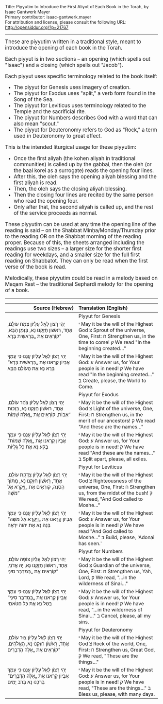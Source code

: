 <html>
<head></head>
<body>
Title: Piyyutim to Introduce the First Aliyot of Each Book in the Torah, by Isaac Gantwerk Mayer<br />
Primary contributor: isaac-gantwerk.mayer<br />
For attribution and license, please consult the following URL: <a href="http://opensiddur.org/?p=21767">http://opensiddur.org/?p=21767</a>
<p />
<hr />

<div class="english" style="font-size: 1.2em;"> 
These are piyyutim written in a traditional style, meant to introduce the opening of each book in the Torah.

Each piyyut is in two sections – an opening (which spells out "Isaac") and a closing (which spells out "Jacob").

Each piyyut uses specific terminology related to the book itself:
<ul>
<li>The piyyut for Genesis uses imagery of creation.</li>
<li>The piyyut for Exodus uses "split," a verb form found in the Song of the Sea.</li>
<li>The piyyut for Leviticus uses terminology related to the Temple and the sacrificial rite.</li>
<li>The piyyut for Numbers describes God with a word that can also mean "scout."</li>
<li>The piyyut for Deuteronomy refers to God as "Rock," a term used in Deuteronomy to great effect.</li>
</ul>

This is the intended liturgical usage for these piyyutim:
<ul>
<li>Once the first aliyah (the kohen aliyah in traditional communities) is called up by the gabbai, then the oleh (or the baal korei as a surrogate) reads the opening four lines.</li>
<li>After this, the oleh says the opening aliyah blessing and the first aliyah is read.</li>
<li>Then, the oleh says the closing aliyah blessing.</li>
<li>Then the closing four lines are recited by the same person who read the opening four.</li>
<li>Only after that, the second aliyah is called up, and the rest of the service proceeds as normal.</li>
</ul>

These piyyutim can be used at any time the opening line of the reading is said – on the Shabbat Minḥa/Monday/Thursday prior to the reading OR on the Shabbat morning of the reading proper. Because of this, the sheets arranged including the readings use two sizes – a larger size for the shorter first reading for weekdays, and a smaller size for the full first reading on Shabbatot. They can only be read when the first verse of the book is read.

Melodically, these piyyutim could be read in a melody based on Maqam Rast – the traditional Sephardi melody for the opening of a book.
</div>

<hr />

<table style="margin-left: auto;margin-right: auto;" class="draggable">
<thead><tr><th id="x" style="text-align: right;">Source (Hebrew)</th><th style="text-align: left;">Translation (English)</th></tr></thead>
<tbody>
<tr><td style="vertical-align:top;" width="46%">
<div class="liturgy"><span lang="he">

</span></div></td>
 
<td style="vertical-align:top;" width="53%">
<div class="english">
Piyyut for Genesis
</div></td></tr>


<tr><td style="vertical-align:top;" width="46%">
<div class="liturgy"><span lang="he">
יְהִי רָצוֹן לְאֵל עֶלְיוֹן
צֶמַח עוֹלָם, אֶחָד, רִאשׁוֹן
חַזֵּקְנוּ נָא, בַּזְּמַן הַבָּא,
קוֹרְאִים אֶת „בְּרֵאשִׁית בָּרָא”
</span></div></td>
 
<td style="vertical-align:top;" width="53%">
<div class="english">
<span class="hebrew">י</span> May it be the will of the Highest God
<span class="hebrew">צ</span> Sprout of the universe, One, First:
<span class="hebrew">ח</span> Strengthen us, in the time to come!
<span class="hebrew">ק</span> We read "In the beginning created…"
 </div></td></tr>


<tr><td style="vertical-align:top;" width="46%">
<div class="liturgy"><span lang="he">
יְהִי רָצוֹן לְאֵל עֶלְיוֹן
עֲנֵנוּ כִּי עַמְּךָ אֶבְיוֹן
קָרָאנוּ אֶת „בְּרֵאשִׁית בָּרָא”
בְּרָא נָא אֶת הָעוֹלָם הַבָּא
</span></div></td>
 
<td style="vertical-align:top;" width="53%">
<div class="english">
<span class="hebrew">י</span> May it be the will of the Highest God:
<span class="hebrew">ע</span> Answer us, for Your people is in need!
<span class="hebrew">ק</span> We have read "In the beginning created…"
<span class="hebrew">ב</span> Create, please, the World to Come.
</div></td></tr>


<tr><td style="vertical-align:top;" width="46%">
<div class="liturgy"><span lang="he">

</span></div></td>
 
<td style="vertical-align:top;" width="53%">
<div class="english">
Piyyut for Exodus
 </div></td></tr>


<tr><td style="vertical-align:top;" width="46%">
<div class="liturgy"><span lang="he">
יְהִי רָצוֹן לְאֵל עֶלְיוֹן
צֹהַר עוֹלָם, אֶחָד, רִאשׁוֹן
חַזֵּקְנוּ נָא, בִּזְכוּת אָבוֹת,
קוֹרְאִים אֶת „וְאֵלֶּה שְׁמוֹת”
</span></div></td>
 
<td style="vertical-align:top;" width="53%">
<div class="english">
<span class="hebrew">י</span> May it be the will of the Highest God
<span class="hebrew">צ</span> Light of the universe, One, First:
<span class="hebrew">ח</span> Strengthen us, in the merit of our ancestors!
<span class="hebrew">ק</span> We read "And these are the names…"
</div></td></tr>


<tr><td style="vertical-align:top;" width="46%">
<div class="liturgy"><span lang="he">
יְהִי רָצוֹן לְאֵל עֶלְיוֹן
עֲנֵנוּ כִּי עַמְּךָ אֶבְיוֹן
קָרָאנוּ אֶת „וְאֵלֶּה שְׁמוֹת”
בְּקַע נָא אֶת כָּל גָּלֻיּוֹת
</span></div></td>
 
<td style="vertical-align:top;" width="53%">
<div class="english">
<span class="hebrew">י</span> May it be the will of the Highest God:
<span class="hebrew">ע</span> Answer us, for Your people is in need!
<span class="hebrew">ק</span> We have read "And these are the names…"
<span class="hebrew">ב</span> Split apart, please, all exiles.
</div></td></tr>


<tr><td style="vertical-align:top;" width="46%">
<div class="liturgy"><span lang="he">

</span></div></td>
 
<td style="vertical-align:top;" width="53%">
<div class="english">
Piyyut for Leviticus
</div></td></tr>


<tr><td style="vertical-align:top;" width="46%">
<div class="liturgy"><span lang="he">
יְהִי רָצוֹן לְאֵל עֶלְיוֹן
צִדְקַת עוֹלָם, אֶחָד, רִאשׁוֹן
חַזֵּקְנוּ נָא, מִתּוֹךְ הַסְּנֶה,
קוֹרְאִים אֶת „וַיִּקְרָא אֶל מֹשֶׁה”
</span></div></td>
 
<td style="vertical-align:top;" width="53%">
<div class="english">
<span class="hebrew">י</span> May it be the will of the Highest God
<span class="hebrew">צ</span> Righteousness of the universe, One, First:
<span class="hebrew">ח</span> Strengthen us, from the midst of the bush!
<span class="hebrew">ק</span> We read, "And God called to Moshe…"
</div></td></tr>


<tr><td style="vertical-align:top;" width="46%">
<div class="liturgy"><span lang="he">
יְהִי רָצוֹן לְאֵל עֶלְיוֹן
עֲנֵנוּ כִּי עַמְּךָ אֶבְיוֹן
קָרָאנוּ אֶת „וַיִּקְרָא אֶל מֹשֶׁה”
בְּנֵה נָא אֶת יהוה יִרְאֶה
</span></div></td>
 
<td style="vertical-align:top;" width="53%">
<div class="english">
<span class="hebrew">י</span> May it be the will of the Highest God:
<span class="hebrew">ע</span> Answer us, for Your people is in need!
<span class="hebrew">ק</span> We have read "And God called to Moshe…"
<span class="hebrew">ב</span> Build, please, 'Adonai has seen.'
</div></td></tr>


<tr><td style="vertical-align:top;" width="46%">
<div class="liturgy"><span lang="he">

</span></div></td>
 
<td style="vertical-align:top;" width="53%">
<div class="english">
Piyyut for Numbers
</div></td></tr>


<tr><td style="vertical-align:top;" width="46%">
<div class="liturgy"><span lang="he"> 
יְהִי רָצוֹן לְאֵל עֶלְיוֹן
צוֹפֶה עוֹלָם, אֶחָד, רִאשׁוֹן
חַזֵּקְנו נָא, יָהּ אֲדֹנָי,
קוֹרְאִים אֶת „בְּמִדְבַּר סִינַי”
</span></div></td>
 
<td style="vertical-align:top;" width="53%">
<div class="english">
<span class="hebrew">י</span> May it be the will of the Highest God
<span class="hebrew">צ</span> Guardian of the universe, One, First:
<span class="hebrew">ח</span> Strengthen us, Yah, Lord,
<span class="hebrew">ק</span> We read, "…in the wilderness of Sinai…"
</div></td></tr>


<tr><td style="vertical-align:top;" width="46%">
<div class="liturgy"><span lang="he">
יְהִי רָצוֹן לְאֵל עֶלְיוֹן
עֲנֵנוּ כִּי עַמְּךָ אֶבְיוֹן
קָרָאנוּ אֶת „בְּמִדְבַּר סִינַי”
בַּטֵּל נָא אֶת כָּל חַטֹּאתַי
</span></div></td>
 
<td style="vertical-align:top;" width="53%">
<div class="english">
<span class="hebrew">י</span> May it be the will of the Highest God:
<span class="hebrew">ע</span> Answer us, for Your people is in need!
<span class="hebrew">ק</span> We have read, "…in the wilderness of Sinai…"
<span class="hebrew">ב</span> Cancel, please, all my sins.
</div></td></tr>


<tr><td style="vertical-align:top;" width="46%">
<div class="liturgy"><span lang="he">

</span></div></td>
 
<td style="vertical-align:top;" width="53%">
<div class="english">
Piyyut for Deuteronomy
</div></td></tr>


<tr><td style="vertical-align:top;" width="46%">
<div class="liturgy"><span lang="he">
יְהִי רָצוֹן לְאֵל עֶלְיוֹן
צוּר עוֹלָם, אֶחָד, רִאשׁוֹן
חַזֵּקְנוּ נָא, הָאֱלֹהִים,
קוֹרְאִים אֶת „אֵלֶּה הַדְּבָרִים”
</span></div></td>
 
<td style="vertical-align:top;" width="53%">
<div class="english">
<span class="hebrew">י</span> May it be the will of the Highest God
<span class="hebrew">צ</span> Rock of the world, One, First:
<span class="hebrew">ח</span> Strengthen us, Great God,
<span class="hebrew">ק</span> We read, "These are the things…"
</div></td></tr>


<tr><td style="vertical-align:top;" width="46%">
<div class="liturgy"><span lang="he">
יְהִי רָצוֹן לְאֵל עֶלְיוֹן
עֲנֵנוּ כִּי עַמְּךָ אֶבְיוֹן
קָרָאנוּ אֶת „אֵלֶּה הַדְּבָרִים”
בָּרְכֵנוּ נָא בְּרֹב יָמִים
</span></div></td>
 
<td style="vertical-align:top;" width="53%">
<div class="english">
<span class="hebrew">י</span> May it be the will of the Highest God:
<span class="hebrew">ע</span> Answer us, for Your people is in need!
<span class="hebrew">ק</span> We have read, "These are the things…"
<span class="hebrew">ב</span> Bless us, please, with many days.
</div></td></tr>
</tbody></table>


</body>
</html>